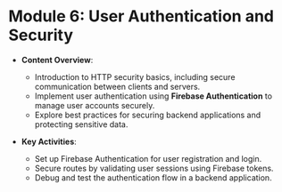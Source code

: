 # Module 6: User Authentication and Security

- **Content Overview**:
  - Introduction to HTTP security basics, including secure communication between clients and servers.
  - Implement user authentication using **Firebase Authentication** to manage user accounts securely.
  - Explore best practices for securing backend applications and protecting sensitive data.

- **Key Activities**:
  - Set up Firebase Authentication for user registration and login.
  - Secure routes by validating user sessions using Firebase tokens.
  - Debug and test the authentication flow in a backend application.